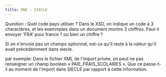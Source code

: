 ```yaml
---
title: DNE - SIECLE
---
```


Question : Quel code pays utiliser ? Dans le XSD, on indique un code à 3 charactères, et les exemmples dans un document montre 3 chiffres. Faut-il envoyer 'FRA' pour france ? ou bien un chiffre ?

Si on n'envoie pas un champs optionnel, est-ce qu'il reste à la valeur qu'il avait précédemment dans siecle.

par exemple: Dans le fichier XML de l'import privée, on peut ne pas renseigner un champ booléen « PAIE_FRAIS_SCOLAIRES ». Que ce passe-t-il au moment de l'import dans SIECLE par rapport à cette information.



